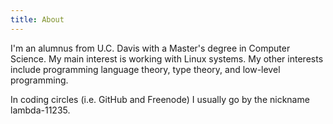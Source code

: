 ```yaml
---
title: About
---
```


I'm an alumnus from U.C. Davis with a Master's degree in Computer
Science.
My main interest is working with Linux systems.
My other interests include programming language theory, type theory,
and low-level programming.

In coding circles (i.e. GitHub and Freenode) I usually go by the nickname lambda-11235.
